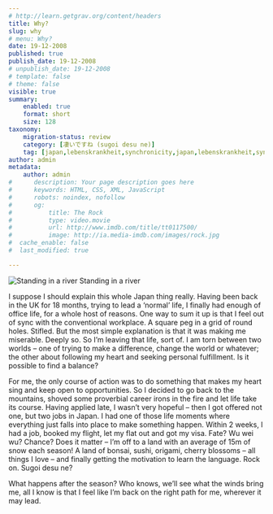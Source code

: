 ```yaml
---
# http://learn.getgrav.org/content/headers
title: Why?
slug: why
# menu: Why?
date: 19-12-2008
published: true
publish_date: 19-12-2008
# unpublish_date: 19-12-2008
# template: false
# theme: false
visible: true
summary:
    enabled: true
    format: short
    size: 128
taxonomy:
    migration-status: review
    category: [凄いですね (sugoi desu ne)]
    tag: [japan,lebenskrankheit,synchronicity,japan,lebenskrankheit,synchronicity]
author: admin
metadata:
    author: admin
#      description: Your page description goes here
#      keywords: HTML, CSS, XML, JavaScript
#      robots: noindex, nofollow
#      og:
#          title: The Rock
#          type: video.movie
#          url: http://www.imdb.com/title/tt0117500/
#          image: http://ia.media-imdb.com/images/rock.jpg
#  cache_enable: false
#  last_modified: true

---
```


 ![Standing in a river](http://user47216.vs.easily.co.uk/wp-content/uploads/2008/12/img_5137-133x200.jpg "Standing in the river") Standing in a river 

I suppose I should explain this whole Japan thing really. Having been back in the UK for 18 months, trying to lead a ‘normal’ life, I finally had enough of office life, for a whole host of reasons. One way to sum it up is that I feel out of sync with the conventional workplace. A square peg in a grid of round holes. Stifled. But the most simple explanation is that it was making me miserable. Deeply so. So I’m leaving that life, sort of. I am torn between two worlds – one of trying to make a difference, change the world or whatever; the other about following my heart and seeking personal fulfillment. Is it possible to find a balance?

For me, the only course of action was to do something that makes my heart sing and keep open to opportunities. So I decided to go back to the mountains, shoved some proverbial career irons in the fire and let life take its course. Having applied late, I wasn’t very hopeful – then I got offered not one, but two jobs in Japan. I had one of those life moments where everything just falls into place to make something happen. Within 2 weeks, I had a job, booked my flight, let my flat out and got my visa. Fate? Wu wei wu? Chance? Does it matter – I’m off to a land with an average of 15m of snow each season! A land of bonsai, sushi, origami, cherry blossoms – all things I love – and finally getting the motivation to learn the language. Rock on. Sugoi desu ne?

What happens after the season? Who knows, we’ll see what the winds bring me, all I know is that I feel like I’m back on the right path for me, wherever it may lead.